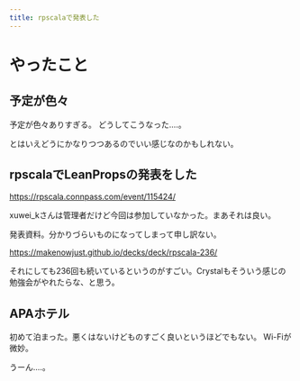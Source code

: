 ```yaml
---
title: rpscalaで発表した
---
```


# やったこと

## 予定が色々

予定が色々ありすぎる。
どうしてこうなった‥‥。


とはいえどうにかなりつつあるのでいい感じなのかもしれない。

## rpscalaでLeanPropsの発表をした

https://rpscala.connpass.com/event/115424/

xuwei_kさんは管理者だけど今回は参加していなかった。まあそれは良い。

発表資料。分かりづらいものになってしまって申し訳ない。

https://makenowjust.github.io/decks/deck/rpscala-236/

それにしても236回も続いているというのがすごい。Crystalもそういう感じの勉強会がやれたらな、と思う。

## APAホテル

初めて泊まった。悪くはないけどものすごく良いというほどでもない。
Wi-Fiが微妙。

うーん‥‥。
